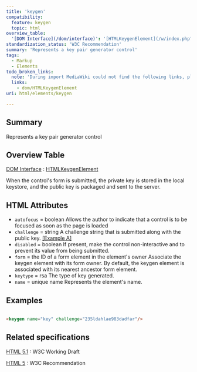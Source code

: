 ```yaml
---
title: 'keygen'
compatibility:
  feature: keygen
  topic: html
overview_table:
  '[DOM Interface](/dom/interface)': '[HTMLKeygenElement](/w/index.php?title=dom/HTMLKeygenElement&action=edit&redlink=1)'
standardization_status: 'W3C Recommendation'
summary: 'Represents a key pair generator control'
tags:
  - Markup
  - Elements
todo_broken_links:
  note: 'During import MediaWiki could not find the following links, please fix and adjust this list.'
  links:
    - dom/HTMLKeygenElement
uri: html/elements/keygen

---
```

## Summary

Represents a key pair generator control

## Overview Table

[DOM Interface](/dom/interface)
:   [HTMLKeygenElement](/w/index.php?title=dom/HTMLKeygenElement&action=edit&redlink=1)

When the control's form is submitted, the private key is stored in the local keystore, and the public key is packaged and sent to the server.

## HTML Attributes

-   `autofocus` = boolean
    Allows the author to indicate that a control is to be focused as soon as the page is loaded
-   `challenge` = string
    A challenge string that is submitted along with the public key. [[Example A]](#Example_A)
-   `disabled` = boolean
    If present, make the control non-interactive and to prevent its value from being submitted.
-   `form` = the ID of a form element in the element's owner
    Associate the keygen element with its form owner.
    By default, the keygen element is associated with its nearest ancestor form element.
-   `keytype` = rsa
    The type of key generated.
-   `name` = unique name
    Represents the element's name.

## Examples

``` html

<keygen name="key" challenge="235ldahlae983dadfar"/>

```

## Related specifications

[HTML 5.1](http://www.w3.org/TR/html51/forms.html#the-keygen-element)
:   W3C Working Draft

[HTML 5](http://www.w3.org/TR/html5/forms.html#the-keygen-element)
:   W3C Recommendation

